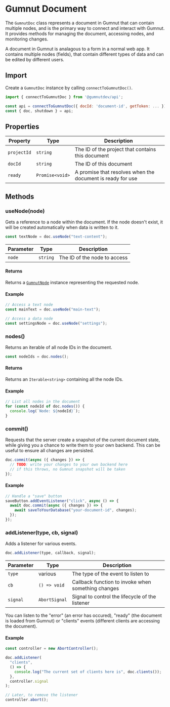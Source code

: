 # Gumnut Document

The `GumnutDoc` class represents a document in Gumnut that can contain multiple nodes, and is the primary way to connect and interact with Gumnut.
It provides methods for managing the document, accessing nodes, and monitoring changes.

A document in Gumnut is analagous to a form in a normal web app.
It contains multiple nodes (fields), that contain different types of data and can be edited by different users.

## Import

Create a `GumnutDoc` instance by calling `connectToGumnutDoc()`.

```javascript
import { connectToGumnutDoc } from '@gumnutdev/api';

const api = connectToGumnutDoc({ docId: 'document-id', getToken: ... });
const { doc, shutdown } = api;
```

## Properties

| Property    | Type            | Description                                                |
| ----------- | --------------- | ---------------------------------------------------------- |
| `projectId` | `string`        | The ID of the project that contains this document          |
| `docId`     | `string`        | The ID of this document                                    |
| `ready`     | `Promise<void>` | A promise that resolves when the document is ready for use |

## Methods

### useNode(node)

Gets a reference to a node within the document. If the node doesn't exist, it will be created automatically when data is written to it.

```javascript
const textNode = doc.useNode("text-content");
```

| Parameter | Type     | Description                  |
| --------- | -------- | ---------------------------- |
| `node`    | `string` | The ID of the node to access |

#### Returns

Returns a [`GumnutNode`](/api-reference/gumnut-node) instance representing the requested node.

#### Example

```javascript
// Access a text node
const mainText = doc.useNode("main-text");

// Access a data node
const settingsNode = doc.useNode("settings");
```

### nodes()

Returns an iterable of all node IDs in the document.

```javascript
const nodeIds = doc.nodes();
```

#### Returns

Returns an `Iterable<string>` containing all the node IDs.

#### Example

```javascript
// List all nodes in the document
for (const nodeId of doc.nodes()) {
  console.log(`Node: ${nodeId}`);
}
```

### commit()

Requests that the server create a snapshot of the current document state, while giving you a chance to write them to your own backend.
This can be useful to ensure all changes are persisted.

```javascript
doc.commit(async ({ changes }) => {
  // TODO: write your changes to your own backend here
  // if this throws, no Gumnut snapshot will be taken
});
```

#### Example

```javascript
// Handle a "save" button
saveButton.addEventListener("click", async () => {
  await doc.commit(async ({ changes }) => {
    await saveToYourDatabase("your-document-id", changes);
  });
});
```

### addListener(type, cb, signal)

Adds a listener for various events.

```javascript
doc.addListener(type, callback, signal);
```

| Parameter | Type          | Description                                        |
| --------- | ------------- | -------------------------------------------------- |
| `type`    | various       | The type of the event to listen to                 |
| `cb`      | `() => void`  | Callback function to invoke when something changes |
| `signal`  | `AbortSignal` | Signal to control the lifecycle of the listener    |

You can listen to the "error" (an error has occured), "ready" (the document is loaded from Gumnut) or "clients" events (different clients are accessing the document).

#### Example

```javascript
const controller = new AbortController();

doc.addListener(
  "clients",
  () => {
    console.log("The current set of clients here is", doc.clients());
  },
  controller.signal
);

// Later, to remove the listener
controller.abort();
```
